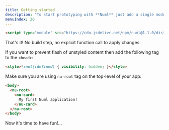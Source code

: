 ```yaml
---
title: Getting started
description: "To start prototyping with **Numl** just add a single module to the page:"
menuIndex: 20
---
```


```html
<script type="module" src="https://cdn.jsdelivr.net/npm/numl@1.1.0/dist/index.js"></script>
```

That's it! No build step, no explicit function call to apply changes.

If you want to prevent flash of unstyled content then add the following tag to the `<head>`:

```html
<style>*:not(:defined) { visibility: hidden; }</style>
```

Make sure you are using `nu-root` tag on the top-level of your app:

```html
<body>
  <nu-root>
    <nu-card>
      My first Numl application!
    </nu-card>
  </nu-root>
</body>
```

Now it's time to have fun!...
